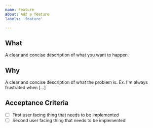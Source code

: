 ```yaml
---
name: Feature
about: Add a feature
labels: 'feature'

---
```


## What

A clear and concise description of what you want to happen.

## Why

A clear and concise description of what the problem is. Ex. I'm always frustrated when [...]

## Acceptance Criteria

- [ ] First user facing thing that needs to be implemented
- [ ] Second user facing thing that needs to be implemented
